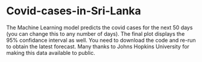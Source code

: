 # Covid-cases-in-Sri-Lanka
The Machine Learning model predicts the covid cases for the next 50 days (you can change this to any number of days). 
The final plot displays the 95% confidance interval as well. 
You need to download the code and re-run to obtain the latest forecast. Many thanks to Johns Hopkins University for making this data 
available to public.
